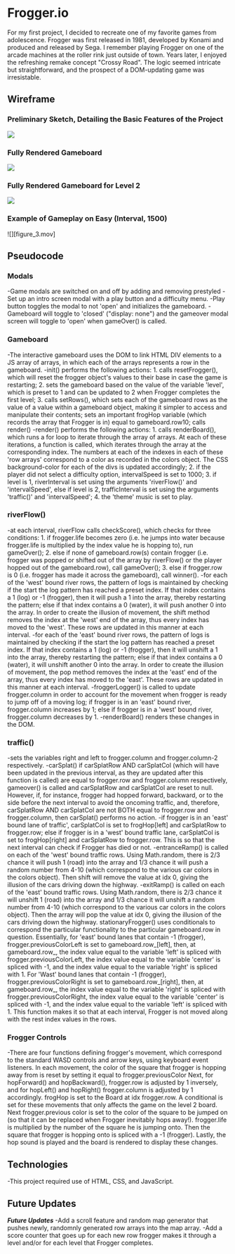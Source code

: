 # Frogger.io
For my first project, I decided to recreate one of my favorite games from adolescence. Frogger was first released in 1981, developed by Konami and produced and released by Sega. I remember playing Frogger on one of the arcade machines at the roller rink just outside of town. Years later, I enjoyed the refreshing remake concept "Crossy Road". The logic seemed intricate but straightforward, and the prospect of a DOM-updating game was irresistable.

## Wireframe
### Preliminary Sketch, Detailing the Basic Features of the Project
![](Figure_1.png)

### Fully Rendered Gameboard
![](Figure_2.png)

### Fully Rendered Gameboard for Level 2
![](Figure_2.5.png)

### Example of Gameplay on Easy (Interval, 1500)
![][figure_3.mov]

## Pseudocode
### Modals
-Game modals are switched on and off by adding and removing prestyled 
-Set up an intro screen modal with a play button and a difficulty menu.
-Play button toggles the modal to not 'open' and initializes the gameboard.
-Gameboard will toggle to 'closed' ("display: none") and the gameover modal screen will toggle to 'open' when gameOver() is called.
### Gameboard
-The interactive gameboard uses the DOM to link HTML DIV elements to a JS array of arrays, in which each of the arrays represents a row in the gameboard.
-init() performs the following actions: 1. calls resetFrogger(), which will reset the frogger object's values to their base in case the game is restarting; 2. sets the gameboard based on the value of the variable 'level', which is preset to 1 and can be updated to 2 when Frogger completes the first level; 3. calls setRows(), which sets each of the gameboard rows as the value of a value within a gameboard object, making it simpler to access and manipulate their contents; sets an important frogHop variable (which records the array that Frogger is in) equal to gameboard.row10; calls render()
-render() performs the following actions: 1. calls renderBoard(), which runs a for loop to iterate through the array of arrays. At each of these iterations, a function is called, which iterates through the array at the corresponding index. The numbers at each of the indexes in each of these 'row arrays' correspond to a color as recorded in the colors object. The CSS background-color for each of the divs is updated accordingly; 2. if the player did not select a difficulty option, intervalSpeed is set to 1000; 3. if level is 1, riverInterval is set using the arguments 'riverFlow()' and 'intervalSpeed', else if level is 2, trafficInterval is set using the arguments 'traffic()' and 'intervalSpeed'; 4. the 'theme' music is set to play.
### riverFlow()
-at each interval, riverFlow calls checkScore(), which checks for three conditions: 1. if frogger.life becomes zero (i.e. he jumps into water because frogger.life is multiplied by the index value he is hopping to), run gameOver(); 2. else if none of gameboard.row(s) contain frogger (i.e. frogger was popped or shifted out of the array by riverFlow() or the player hopped out of the gameboard.row), call gameOver(); 3. else if frogger.row is 0 (i.e. frogger has made it across the gameboard), call winner().
-for each of the 'west' bound river rows, the pattern of logs is maintained by checking if the start the log pattern has reached a preset index. If that index contains a 1 (log) or -1 (frogger), then it will push a 1 into the array, thereby restarting the pattern; else if that index contains a 0 (water), it will push another 0 into the array. In order to create the illusion of movement, the shift method removes the index at the 'west' end of the array, thus every index has moved to the 'west'. These rows are updated in this manner at each interval.
-for each of the 'east' bound river rows, the pattern of logs is maintained by checking if the start the log pattern has reached a preset index. If that index contains a 1 (log) or -1 (frogger), then it will unshift a 1 into the array, thereby restarting the pattern; else if that index contains a 0 (water), it will unshift another 0 into the array. In order to create the illusion of movement, the pop method removes the index at the 'east' end of the array, thus every index has moved to the 'east'. These rows are updated in this manner at each interval.
-froggerLogger() is called to update frogger.column in order to account for the movement when frogger is ready to jump off of a moving log; if frogger is in an 'east' bound river, frogger.column increases by 1; else if frogger is in a 'west' bound river, frogger.column decreases by 1.
-renderBoard() renders these changes in the DOM. 
### traffic()
-sets the variables right and left to frogger.column and frogger.column-2 respectively.
-carSplat() if carSplatRow AND carSplatCol (which will have been updated in the previous interval, as they are updated after this function is called) are equal to frogger.row and frogger.column respectively, gameover() is called and carSplatRow and carSplatCol are reset to null. However, if, for instance, frogger had hopped forward, backward, or to the side before the next interval to avoid the oncoming traffic, and, therefore, carSplatRow AND carSplatCol are not BOTH equal to frogger.row and frogger.column, then carSplat() performs no action.
-if frogger is in an 'east' bound lane of traffic', carSplatCol is set to frogHop[left] and carSplatRow to frogger.row; else if frogger is in a 'west' bound traffic lane, carSplatCol is set to frogHop[right] and carSplatRow to frogger.row. This is so that the next interval can check if Frogger has died or not. 
-entranceRamp() is called on each of the 'west' bound traffic rows. Using Math.random, there is 2/3 chance it will push 1 (road) into the array and 1/3 chance it will push a random number from 4-10 (which correspond to the various car colors in the colors object). Then shift will remove the value at idx 0, giving the illusion of the cars driving down the highway. 
-exitRamp() is called on each of the 'east' bound traffic rows. Using Math.random, there is 2/3 chance it will unshift 1 (road) into the array and 1/3 chance it will unshift a random number from 4-10 (which correspond to the various car colors in the colors object). Then the array will pop the value at idx 0, giving the illusion of the cars driving down the highway. 
stationaryFrogger() uses conditionals to correspond the particular functionality to the particular gameboard.row in question. Essentially, for 'east' bound lanes that contain -1 (frogger), frogger.previousColorLeft is set to gameboard.row_[left], then, at gameboard.row_, the index value equal to the variable 'left' is spliced with frogger.previousColorLeft, the index value equal to the variable 'center' is spliced with -1, and the index value equal to the variable 'right' is spliced with 1. For 'Wast' bound lanes that contain -1 (frogger), frogger.previousColorRight is set to gameboard.row_[right], then, at gameboard.row_, the index value equal to the variable 'right' is spliced with frogger.previousColorRight, the index value equal to the variable 'center' is spliced with -1, and the index value equal to the variable 'left' is spliced with 1. This function makes it so that at each interval, Frogger is not moved along with the rest index values in the rows. 
### Frogger Controls
-There are four functions defining frogger's movement, which correspond to the standard WASD controls and arrow keys, using keyboard event listeners. In each movement, the color of the square that frogger is hopping away from is reset by setting it equal to frogger.previousColor Next, for hopForward() and hopBackward(), frogger.row is adjusted by 1 inversely, and for hopLeft() and hopRight() frogger.column is adjusted by 1 accordingly. frogHop is set to the Board at idx frogger.row. A conditional is set for these movements that only affects the game on the level 2 board. Next frogger.previous color is set to the color of the square to be jumped on (so that it can be replaced when Frogger inevitably hops away!). frogger.life is multiplied by the number of the square he is jumping onto. Then the square that frogger is hopping onto is spliced with a -1 (frogger). Lastly, the hop sound is played and the board is rendered to display these changes.

## Technologies
-This project required use of HTML, CSS, and JavaScript. 

## Future Updates
***Future Updates***
-Add a scroll feature and random map generator that pushes newly, randomnly generated row arrays into the map array. 
-Add a score counter that goes up for each new row frogger makes it through a level and/or for each level that Frogger completes. 